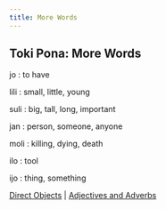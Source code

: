 ```yaml
---
title: More Words
---
```


## Toki Pona: More Words

jo
: to have  

lili
:  small, little, young  

suli
:  big, tall, long, important  

jan
: person, someone, anyone  

moli
: killing, dying, death  

ilo
: tool  

ijo
: thing, something

[Direct Objects](04DirectObject.md) | [Adjectives and Adverbs](06AdjectivesAdverbs.md)
